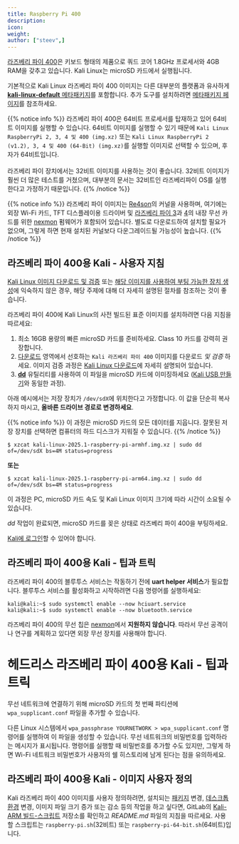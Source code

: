 ```yaml
---
title: Raspberry Pi 400
description:
icon:
weight:
author: ["steev",]
---
```


[라즈베리 파이 400](https://www.raspberrypi.org/products/raspberry-pi-400/)은 키보드 형태의 제품으로 쿼드 코어 1.8GHz 프로세서와 4GB RAM을 갖추고 있습니다. Kali Linux는 microSD 카드에서 실행됩니다.

기본적으로 Kali Linux 라즈베리 파이 400 이미지는 다른 대부분의 플랫폼과 유사하게 [**kali-linux-default** 메타패키지](/docs/general-use/metapackages/)를 포함합니다. 추가 도구를 설치하려면 [메타패키지 페이지](/docs/general-use/metapackages/)를 참조하세요.

{{% notice info %}}
라즈베리 파이 400은 64비트 프로세서를 탑재하고 있어 64비트 이미지를 실행할 수 있습니다.
64비트 이미지를 실행할 수 있기 때문에 `Kali Linux RaspberryPi 2, 3, 4 및 400 (img.xz)` 또는 `Kali Linux RaspberryPi 2 (v1.2), 3, 4 및 400 (64-Bit) (img.xz)`를 실행할 이미지로 선택할 수 있으며, 후자가 64비트입니다.<br />
<br />
라즈베리 파이 장치에서는 32비트 이미지를 사용하는 것이 좋습니다. 32비트 이미지가 훨씬 더 많은 테스트를 거쳤으며, 대부분의 문서는 32비트인 라즈베리파이 OS를 실행한다고 가정하기 때문입니다.
{{% /notice %}}

{{% notice info %}}
라즈베리 파이 이미지는 [Re4son](https://twitter.com/re4sonkernel)의 커널을 사용하며, 여기에는 외장 Wi-Fi 카드, TFT 디스플레이용 드라이버 및 [라즈베리 파이 3](/docs/arm/raspberry-pi-3/)과 [4](/docs/arm/raspberry-pi-4/)의 내장 무선 카드를 위한 [nexmon](https://github.com/seemoo-lab/nexmon) 펌웨어가 포함되어 있습니다. 별도로 다운로드하여 설치할 필요가 없으며, 그렇게 하면 현재 설치된 커널보다 다운그레이드될 가능성이 높습니다.
{{% /notice %}}

## 라즈베리 파이 400용 Kali - 사용자 지침

[Kali Linux 이미지 다운로드 및 검증](/docs/introduction/download-official-kali-linux-images/) 또는 [해당 이미지를 사용하여 부팅 가능한 장치 생성](/docs/usb/live-usb-install-with-windows/)에 익숙하지 않은 경우, 해당 주제에 대해 더 자세히 설명된 절차를 참조하는 것이 좋습니다.

라즈베리 파이 400에 Kali Linux의 사전 빌드된 표준 이미지를 설치하려면 다음 지침을 따르세요:

1. 최소 16GB 용량의 빠른 microSD 카드를 준비하세요. Class 10 카드를 강력히 권장합니다.
2. [다운로드](/get-kali/) 영역에서 선호하는 `Kali 라즈베리 파이 400` 이미지를 다운로드 _및 검증_ 하세요. 이미지 검증 과정은 [Kali Linux 다운로드](/docs/introduction/download-official-kali-linux-images/)에 자세히 설명되어 있습니다.
3. **[dd](https://manpages.debian.org/testing/coreutils/dd.1.en.html)** 유틸리티를 사용하여 이 파일을 microSD 카드에 이미징하세요 ([Kali USB 만들기](/docs/usb/live-usb-install-with-windows/)와 동일한 과정).

아래 예시에서는 저장 장치가 `/dev/sdX`에 위치한다고 가정합니다. 이 값을 단순히 복사하지 마시고, **올바른 드라이브 경로로 변경하세요**.

{{% notice info %}}
이 과정은 microSD 카드의 모든 데이터를 지웁니다. 잘못된 저장 장치를 선택하면 컴퓨터의 하드 디스크가 지워질 수 있습니다.
{{% /notice %}}

```console
$ xzcat kali-linux-2025.1-raspberry-pi-armhf.img.xz | sudo dd of=/dev/sdX bs=4M status=progress
```

**또는**

```console
$ xzcat kali-linux-2025.1-raspberry-pi-arm64.img.xz | sudo dd of=/dev/sdX bs=4M status=progress
```

이 과정은 PC, microSD 카드 속도 및 Kali Linux 이미지 크기에 따라 시간이 소요될 수 있습니다.

_dd_ 작업이 완료되면, microSD 카드를 꽂은 상태로 라즈베리 파이 400을 부팅하세요.

[Kali에 로그인](/docs/introduction/default-credentials/)할 수 있어야 합니다.

## 라즈베리 파이 400용 Kali - 팁과 트릭

라즈베리 파이 400의 블루투스 서비스는 작동하기 전에 **uart helper 서비스**가 필요합니다. 블루투스 서비스를 활성화하고 시작하려면 다음 명령어를 실행하세요:

```console
kali@kali:~$ sudo systemctl enable --now hciuart.service
kali@kali:~$ sudo systemctl enable --now bluetooth.service
```

라즈베리 파이 400의 무선 칩은 [nexmon](https://github.com/seemoo-lab/nexmon)에서 **지원하지 않습니다**. 따라서 무선 공격이나 연구를 계획하고 있다면 외장 무선 장치를 사용해야 합니다.

# 헤드리스 라즈베리 파이 400용 Kali - 팁과 트릭

무선 네트워크에 연결하기 위해 microSD 카드의 첫 번째 파티션에 `wpa_supplicant.conf` 파일을 추가할 수 있습니다.

다른 Linux 시스템에서 `wpa_passphrase YOURNETWORK > wpa_supplicant.conf` 명령어를 실행하여 이 파일을 생성할 수 있습니다. 무선 네트워크의 비밀번호를 입력하라는 메시지가 표시됩니다. 명령어를 실행할 때 비밀번호를 추가할 수도 있지만, 그렇게 하면 Wi-Fi 네트워크 비밀번호가 사용자의 쉘 히스토리에 남게 된다는 점을 유의하세요.

## 라즈베리 파이 400용 Kali - 이미지 사용자 정의

Kali 라즈베리 파이 400 이미지를 사용자 정의하려면, 설치되는 [패키지](/docs/general-use/metapackages/) 변경, [데스크톱 환경](/docs/general-use/switching-desktop-environments/) 변경, 이미지 파일 크기 증가 또는 감소 등의 작업을 하고 싶다면, GitLab의 [Kali-ARM 빌드-스크립트](https://gitlab.com/kalilinux/build-scripts/kali-arm) 저장소를 확인하고 _README.md_ 파일의 지침을 따르세요. 사용할 스크립트는 `raspberry-pi.sh`(32비트) 또는 `raspberry-pi-64-bit.sh`(64비트)입니다.
